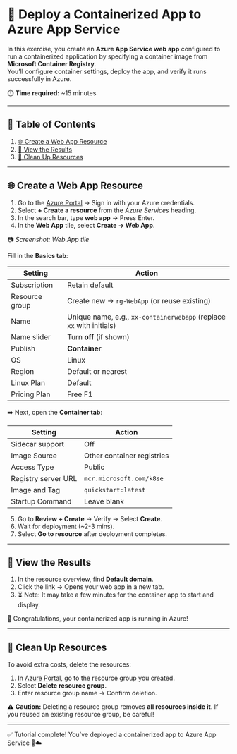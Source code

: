 # 🐳 Deploy a Containerized App to Azure App Service

In this exercise, you create an **Azure App Service web app** configured to run a containerized application by specifying a container image from **Microsoft Container Registry**.  
You’ll configure container settings, deploy the app, and verify it runs successfully in Azure.  

⏱️ **Time required:** ~15 minutes  

---

## 📑 Table of Contents
1. [🌐 Create a Web App Resource](#-create-a-web-app-resource)
2. [👀 View the Results](#-view-the-results)
3. [🧹 Clean Up Resources](#-clean-up-resources)

---

## 🌐 Create a Web App Resource

1. Go to the [Azure Portal](https://portal.azure.com) → Sign in with your Azure credentials.  
2. Select **+ Create a resource** from the *Azure Services* heading.  
3. In the search bar, type **web app** → Press Enter.  
4. In the **Web App** tile, select **Create → Web App**.  

📷 *Screenshot: Web App tile*  

Fill in the **Basics tab**:

| Setting        | Action |
|----------------|--------|
| Subscription   | Retain default |
| Resource group | Create new → `rg-WebApp` (or reuse existing) |
| Name           | Unique name, e.g., `xx-containerwebapp` (replace `xx` with initials) |
| Name slider    | Turn **off** (if shown) |
| Publish        | **Container** |
| OS             | Linux |
| Region         | Default or nearest |
| Linux Plan     | Default |
| Pricing Plan   | Free F1 |

➡️ Next, open the **Container tab**:

| Setting              | Action |
|-----------------------|--------|
| Sidecar support       | Off |
| Image Source          | Other container registries |
| Access Type           | Public |
| Registry server URL   | `mcr.microsoft.com/k8se` |
| Image and Tag         | `quickstart:latest` |
| Startup Command       | Leave blank |

5. Go to **Review + Create** → Verify → Select **Create**.  
6. Wait for deployment (~2-3 mins).  
7. Select **Go to resource** after deployment completes.  

---

## 👀 View the Results

1. In the resource overview, find **Default domain**.  
2. Click the link → Opens your web app in a new tab.  
3. ⏳ Note: It may take a few minutes for the container app to start and display.  

🎉 Congratulations, your containerized app is running in Azure!  

---

## 🧹 Clean Up Resources

To avoid extra costs, delete the resources:  

1. In [Azure Portal](https://portal.azure.com), go to the resource group you created.  
2. Select **Delete resource group**.  
3. Enter resource group name → Confirm deletion.  

⚠️ **Caution:** Deleting a resource group removes **all resources inside it**. If you reused an existing resource group, be careful!  

---

✅ Tutorial complete! You’ve deployed a containerized app to Azure App Service 🐳☁️  
